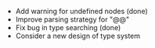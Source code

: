 - Add warning for undefined nodes (done)
- Improve parsing strategy for "@@"
- Fix bug in type searching (done)
- Consider a new design of type system
